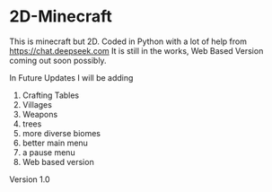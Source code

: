 # 2D-Minecraft
This is minecraft but 2D. Coded in Python with a lot of help from https://chat.deepseek.com
It is still in the works, Web Based Version coming out soon possibly.

In Future Updates I will be adding
1. Crafting Tables
2. Villages
3. Weapons
4. trees
5. more diverse biomes
6. better main menu
7. a pause menu
8. Web based version
<!Doctype>
</Title>Version 1.0</Title>
